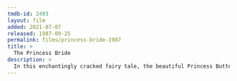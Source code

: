 ```yaml
---
tmdb-id: 2493
layout: film
added: 2021-07-07
released: 1987-09-25
permalink: films/princess-bride-1987
title: >
  The Princess Bride
description: >
  In this enchantingly cracked fairy tale, the beautiful Princess Buttercup and the dashing Westley must overcome staggering odds to find happiness amid six-fingered swordsmen, murderous princes, Sicilians and rodents of unusual size. But even death can't stop these true lovebirds from triumphing.
---
```

